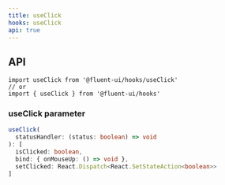 ```yaml
---
title: useClick
hooks: useClick
api: true
---
```


## API

```
import useClick from '@fluent-ui/hooks/useClick'
// or
import { useClick } from '@fluent-ui/hooks'
```

### useClick parameter

```ts
useClick(
  statusHandler: (status: boolean) => void
): [
  isClicked: boolean,
  bind: { onMouseUp: () => void },
  setClicked: React.Dispatch<React.SetStateAction<boolean>>
]
```
